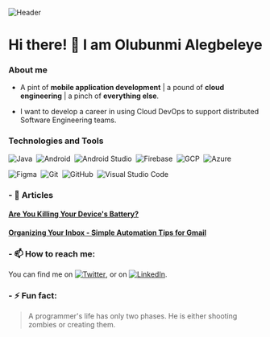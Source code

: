 ![Header]()
# Hi there! 👋 I am Olubunmi Alegbeleye


### About me

- A pint of **mobile application development** | a pound of **cloud engineering** | a pinch of **everything else**. 

- I want to develop a career in using Cloud DevOps to support distributed Software Engineering teams.

### Technologies and Tools
![Java](https://img.shields.io/badge/-Java-05122A?style=flat&logo=Java&logoColor=FFA518)&nbsp;
![Android](https://img.shields.io/badge/-Android-05122A?style=flat&logo=Android&logoColor=3DDC84)&nbsp;
![Android Studio](https://img.shields.io/badge/-Android%20Studio-05122A?style=flat&logo=Android%20Studio&logoColor=3DDC84)&nbsp;
![Firebase](https://img.shields.io/badge/-Firebase-05122A?style=flat&logo=Firebase&logoColor=FFCA28)&nbsp;
![GCP](https://img.shields.io/badge/-GCP-05122A?style=flat&logo=Google%20Cloud&logoColor=4285F4)&nbsp;
![Azure](https://img.shields.io/badge/-Azure-05122A?style=flat&logo=Microsoft%20Azure&logoColor=0078D7)&nbsp;


![Figma](https://img.shields.io/badge/-Figma-05122A?style=flat&logo=Figma&logoColor=F24E1E)&nbsp;
![Git](https://img.shields.io/badge/-Git-05122A?style=flat&logo=git)&nbsp;
![GitHub](https://img.shields.io/badge/-GitHub-05122A?style=flat&logo=github)&nbsp;
![Visual Studio Code](https://img.shields.io/badge/-Visual%20Studio%20Code-05122A?style=flat&logo=visual-studio-code&logoColor=007ACC)&nbsp;

 
### - 📖 Articles
#### [Are You Killing Your Device's Battery?](https://www.linkedin.com/pulse/you-killing-your-devices-battery-olubunmi-alegbeleye/?lipi=urn%3Ali%3Apage%3Ad_flagship3_profile_view_base_post_details%3B%2FeFoTYFOTiKmbiB4j%2FMljA%3D%3D)
#### [Organizing Your Inbox - Simple Automation Tips for Gmail](https://medium.com/@olubunmi.alegbeleye/organizing-your-inbox-simple-automation-tips-for-gmail-b7d5344d0020)

### - 📫 How to reach me:
You can find me on [![Twitter][1.2]][1], or on [![LinkedIn][2.2]][2].

### - ⚡ Fun fact:
 > A programmer's life has only two phases. He is either shooting zombies or creating them.

<!-- Icons -->

[1.2]: http://i.imgur.com/wWzX9uB.png (twitter icon without padding)
[2.2]: https://raw.githubusercontent.com/MartinHeinz/MartinHeinz/master/linkedin-3-16.png (LinkedIn icon without padding)

<!-- Links to your social media accounts -->

[1]: https://twitter.com/AlegbeleyeBunmi
[2]: https://www.linkedin.com/in/olubunmialegbeleye/
<!--
**olubunmialegbeleye/olubunmialegbeleye** is a ✨ _special_ ✨ repository because its `README.md` (this file) appears on your GitHub profile.

Here are some ideas to get you started:

- 🔭 I’m currently working on ...
- 🌱 I’m currently learning ...
- 👯 I’m looking to collaborate on ...
- 🤔 I’m looking for help with ...
- 💬 Ask me about ...
- 📫 How to reach me: ...
- 😄 Pronouns: ...
- ⚡ Fun fact: ...
-->
